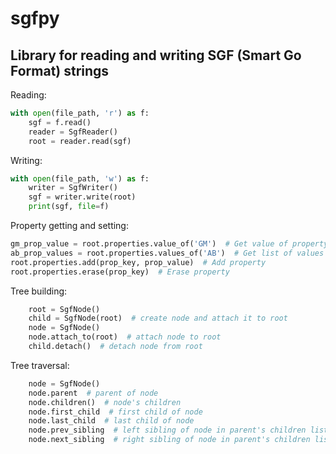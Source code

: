 # sgfpy
## Library for reading and writing SGF (Smart Go Format) strings

Reading:
```python
with open(file_path, 'r') as f:
	sgf = f.read()
	reader = SgfReader()
	root = reader.read(sgf)
```

Writing:
```python
with open(file_path, 'w') as f:
	writer = SgfWriter()
	sgf = writer.write(root)
	print(sgf, file=f)
```

Property getting and setting:
```python
gm_prop_value = root.properties.value_of('GM')  # Get value of property GM
ab_prop_values = root.properties.values_of('AB')  # Get list of values of property AB
root.properties.add(prop_key, prop_value)  # Add property
root.properties.erase(prop_key)  # Erase property
```

Tree building:
```python
    root = SgfNode()
    child = SgfNode(root)  # create node and attach it to root
    node = SgfNode()
    node.attach_to(root)  # attach node to root
    child.detach()  # detach node from root
```

Tree traversal:
```python
    node = SgfNode()
    node.parent  # parent of node
    node.children()  # node's children
    node.first_child  # first child of node
    node.last_child  # last child of node
    node.prev_sibling  # left sibling of node in parent's children list
    node.next_sibling  # right sibling of node in parent's children list
```